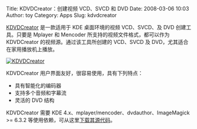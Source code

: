 Title: KDVDCreator：创建视频 VCD、SVCD 和 DVD
Date: 2008-03-06 10:03
Author: toy
Category: Apps
Slug: kdvdcreator

[KDVDCreator](http://www.kde-apps.org/content/show.php/KDVDCreator?content=73014)
是一款适用于 KDE 桌面环境的视频 VCD、SVCD、及 DVD 创建工具。只要是
Mplayer 和 Mencoder 所支持的视频文件格式，都可以作为 KDVDCreator
的视频源。通过该工具所创建的 VCD、SVCD 及
DVD，尤其适合在家用播放机上播放。

[![KDVDCreator](http://i.linuxtoy.org/i/2008/03/kdvdcreator-thumb.jpg)](http://i.linuxtoy.org/i/2008/03/kdvdcreator.jpg)

KDVDCreator 用户界面友好，很容易使用，具有下列特点：

-   具有智能化的编码器
-   支持多个音频和字幕流
-   灵活的 DVD 结构

KDVDCreator 需要 KDE 4.x、mplayer/mencoder、dvdauthor、ImageMagick >=
6.3.2
等使用依赖，可从这里[下载其源代码](http://sourceforge.net/project/showfiles.php?group_id=211657)。
